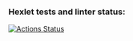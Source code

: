 ### Hexlet tests and linter status:
[![Actions Status](https://github.com/maximl93/java-project-99/actions/workflows/hexlet-check.yml/badge.svg)](https://github.com/maximl93/java-project-99/actions)